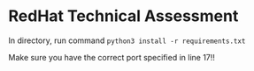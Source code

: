 # RedHat Technical Assessment

In directory, run command `python3 install -r requirements.txt`

Make sure you have the correct port specified in line 17!!